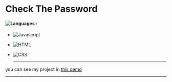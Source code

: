 # Check The Password

#### ![Languages](https://img.shields.io/github/languages/count/zeynab-jalalian/Password3) :
 - ![Javascript](https://img.shields.io/badge/javascript-yellow)
 - ![HTML](https://img.shields.io/badge/Html-orange)
 - ![CSS](https://img.shields.io/badge/Css-blue)
   
   ---
 you can see my project in [this demo](https://zeynab-jalalian.github.io/Copy/Password3)
  ___
